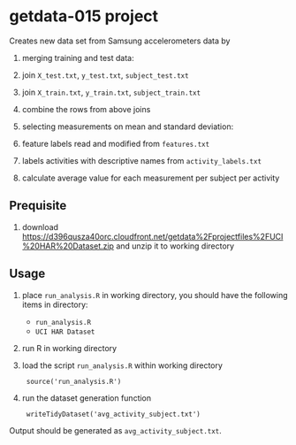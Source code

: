 # getdata-015 project

Creates new data set from Samsung accelerometers data by

1. merging training and test data:
  1. join `X_test.txt`, `y_test.txt`, `subject_test.txt`
  2. join `X_train.txt`, `y_train.txt`, `subject_train.txt`
  3. combine the rows from above joins

2. selecting measurements on mean and standard deviation:
  1. feature labels read and modified from `features.txt`

3. labels activities with descriptive names from `activity_labels.txt`

4. calculate average value for each measurement per subject per activity

## Prequisite

1. download https://d396qusza40orc.cloudfront.net/getdata%2Fprojectfiles%2FUCI%20HAR%20Dataset.zip and unzip it to working directory

## Usage

1. place `run_analysis.R` in working directory, you should have the following items in directory:

    * `run_analysis.R`
    * `UCI HAR Dataset`

2. run R in working directory

3. load the script `run_analysis.R` within working directory 

        source('run_analysis.R')

4. run the dataset generation function

        writeTidyDataset('avg_activity_subject.txt')

Output should be generated as `avg_activity_subject.txt`.
